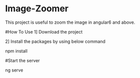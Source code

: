 # Image-Zoomer
This project is useful to zoom the image in angular6 and above.

#How To Use
1] Download the project

2] Install the packages by using below command

npm install

#Start the server

ng serve


